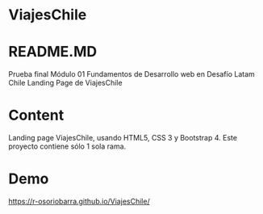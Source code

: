 # ViajesChile

# README.MD 
Prueba final Módulo 01 Fundamentos de Desarrollo web en Desafío Latam Chile Landing Page de ViajesChile

# Content 
Landing page ViajesChile, usando HTML5, CSS 3 y Bootstrap 4. Este proyecto contiene sólo 1 sola rama.

# Demo 
https://r-osoriobarra.github.io/ViajesChile/

